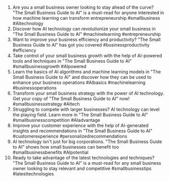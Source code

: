 1. Are you a small business owner looking to stay ahead of the curve? "The Small Business Guide to AI" is a must-read for anyone interested in how machine learning can transform entrepreneurship #smallbusiness #AItechnology
2. Discover how AI technology can revolutionize your small business in "The Small Business Guide to AI" #machinelearning #entrepreneurship
3. Want to improve your business efficiency and productivity? "The Small Business Guide to AI" has got you covered #businessproductivity #efficiency
4. Take control of your small business growth with the help of AI-powered tools and techniques in "The Small Business Guide to AI" #smallbusinessgrowth #AIpowered
5. Learn the basics of AI algorithms and machine learning models in "The Small Business Guide to AI" and discover how they can be used to enhance your business operations #AIbasics #machinelearning #businessoperations
6. Transform your small business strategy with the power of AI technology. Get your copy of "The Small Business Guide to AI" now! #smallbusinessstrategy #AItech
7. Struggling to compete with larger businesses? AI technology can level the playing field. Learn more in "The Small Business Guide to AI" #smallbusinesscompetition #AIadvantage
8. Improve your customer experience with the help of AI-generated insights and recommendations in "The Small Business Guide to AI" #customerexperience #personalizedrecommendations
9. AI technology isn't just for big corporations. "The Small Business Guide to AI" shows how small businesses can benefit too #smallbusinessbenefits #AIpotential
10. Ready to take advantage of the latest technologies and techniques? "The Small Business Guide to AI" is a must-read for any small business owner looking to stay relevant and competitive #smallbusinesstips #latesttechnologies
